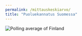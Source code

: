 ```yaml
---
permalink: /mittauskeskiarvo/
title: "Puoluekannatus Suomessa"
---
```


<div style="min-height:500px"><script type="text/javascript" defer src="https://datawrapper.dwcdn.net/sGVkR/embed.js?v=15" charset="utf-8"></script><noscript><img src="https://datawrapper.dwcdn.net/sGVkR/full.png" alt="Polling average of Finland" /></noscript></div>
